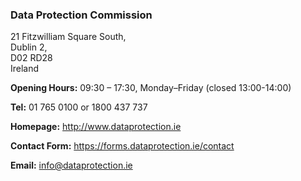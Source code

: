 ###  Data Protection Commission

21 Fitzwilliam Square South,  
Dublin 2,  
D02 RD28  
Ireland

**Opening Hours:** 09:30 – 17:30, Monday–Friday (closed 13:00-14:00)

**Tel:** 01 765 0100 or 1800 437 737

**Homepage:** [ http://www.dataprotection.ie ](http://www.dataprotection.ie)

**Contact Form:** [ https://forms.dataprotection.ie/contact
](https://forms.dataprotection.ie/contact)

**Email:** [ info@dataprotection.ie ](mailto:info@dataprotection.ie)

